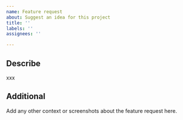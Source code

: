 ```yaml
---
name: Feature request
about: Suggest an idea for this project
title: ''
labels: ''
assignees: ''

---
```


## Describe 
xxx

## Additional
Add any other context or screenshots about the feature request here.
